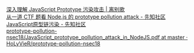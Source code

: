 [深入理解 JavaScript Prototype 污染攻击 | 离别歌](https://www.leavesongs.com/PENETRATION/javascript-prototype-pollution-attack.html)<br />[从一道 CTF 题看 Node.js 的 prototype pollution attack - 先知社区](https://xz.aliyun.com/t/2802)<br />[JavaScript原型链污染 - 先知社区](https://xz.aliyun.com/t/2735)<br />[prototype-pollution-nsec18/JavaScript_prototype_pollution_attack_in_NodeJS.pdf at master · HoLyVieR/prototype-pollution-nsec18](https://github.com/HoLyVieR/prototype-pollution-nsec18/blob/master/paper/JavaScript_prototype_pollution_attack_in_NodeJS.pdf)
